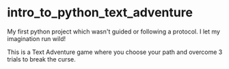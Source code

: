 # intro_to_python_text_adventure
My first python project which wasn't guided or following a protocol. I let my imagination run wild!

This is a Text Adventure game where you choose your path and overcome 3 trials to break the curse.
